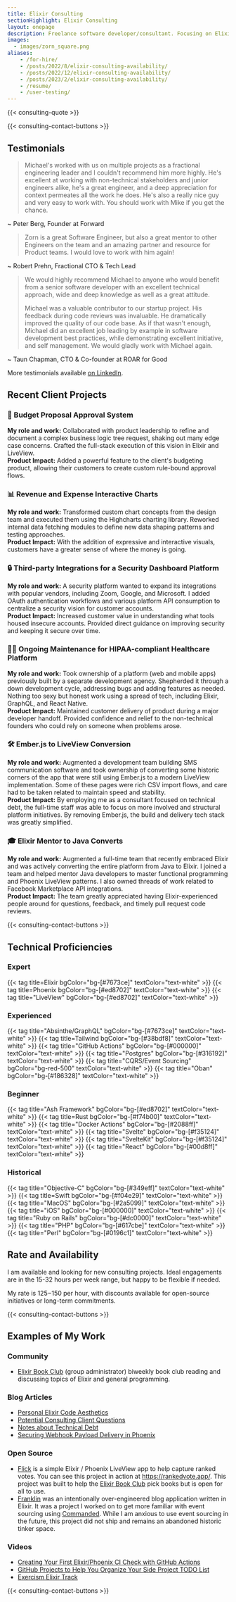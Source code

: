 ```yaml
---
title: Elixir Consulting
sectionHighlight: Elixir Consulting
layout: onepage
description: Freelance software developer/consultant. Focusing on Elixir, Phoenix, teaching, and mentoring. 
images:
  - images/zorn_square.png
aliases: 
    - /for-hire/
    - /posts/2022/8/elixir-consulting-availability/
    - /posts/2022/12/elixir-consulting-availability/
    - /posts/2023/2/elixir-consulting-availability/
    - /resume/
    - /user-testing/
---
```


{{< consulting-quote >}}

{{< consulting-contact-buttons >}}

## Testimonials

> Michael's worked with us on multiple projects as a fractional engineering leader and I couldn't recommend him more highly. He's excellent at working with non-technical stakeholders and junior engineers alike, he's a great engineer, and a deep appreciation for context permeates all the work he does. He's also a really nice guy and very easy to work with. You should work with Mike if you get the chance. 

<p class="mb-12">~ Peter Berg, Founder at Forward</p>

> Zorn is a great Software Engineer, but also a great mentor to other Engineers on the team and an amazing partner and resource for Product teams. I would love to work with him again! 

<p class="mb-12">~ Robert Prehn, Fractional CTO & Tech Lead</p>

> We would highly recommend Michael to anyone who would benefit from a senior software developer with an excellent technical approach, wide and deep knowledge as well as a great attitude.
> 
> Michael was a valuable contributor to our startup project. His feedback during code reviews was invaluable. He dramatically improved the quality of our code base. As if that wasn't enough, Michael did an excellent job leading by example in software development best practices, while demonstrating excellent initiative, and self management. We would gladly work with Michael again. 

<p class="mb-12">~ Taun Chapman, CTO & Co-founder at ROAR for Good</p>

More testimonials available [on LinkedIn](https://www.linkedin.com/in/mikezornek/). 

## Recent Client Projects

<!-- This div helps add space under the above headline. -->
<div>

### 🥇 Budget Proposal Approval System

**My role and work:** Collaborated with product leadership to refine and document a complex business logic tree request, shaking out many edge case concerns. Crafted the full-stack execution of this vision in Elixir and LiveView.  
**Product Impact:** Added a powerful feature to the client's budgeting product, allowing their customers to create custom rule-bound approval flows.

### 📊 Revenue and Expense Interactive Charts

**My role and work:** Transformed custom chart concepts from the design team and executed them using the Highcharts charting library. Reworked internal data fetching modules to define new data shaping patterns and testing approaches.  
**Product Impact:** With the addition of expressive and interactive visuals, customers have a greater sense of where the money is going.

### 🔒 Third-party Integrations for a Security Dashboard Platform

**My role and work:** A security platform wanted to expand its integrations with popular vendors, including Zoom, Google, and Microsoft. I added OAuth authentication workflows and various platform API consumption to centralize a security vision for customer accounts.  
**Product Impact:** Increased customer value in understanding what tools housed insecure accounts. Provided direct guidance on improving security and keeping it secure over time.

### 🧑‍⚕️ Ongoing Maintenance for HIPAA-compliant Healthcare Platform

**My role and work:** Took ownership of a platform (web and mobile apps) previously built by a separate development agency. Shepherded it through a down development cycle, addressing bugs and adding features as needed. Nothing too sexy but honest work using a spread of tech, including Elixir, GraphQL, and React Native.  
**Product Impact:** Maintained customer delivery of product during a major developer handoff. Provided confidence and relief to the non-technical founders who could rely on someone when problems arose.

### 🛠️ Ember.js to LiveView Conversion

**My role and work:** Augmented a development team building SMS communication software and took ownership of converting some historic corners of the app that were still using Ember.js to a modern LiveView implementation. Some of these pages were rich CSV import flows, and care had to be taken related to maintain speed and stability.  
**Product Impact:** By employing me as a consultant focused on technical debt, the full-time staff was able to focus on more involved and structural platform initiatives. By removing Ember.js, the build and delivery tech stack was greatly simplified.  

### 🎓 Elixir Mentor to Java Converts

**My role and work:** Augmented a full-time team that recently embraced Elixir and was actively converting the entire platform from Java to Elixir. I joined a team and helped mentor Java developers to master functional programming and Phoenix LiveView patterns. I also owned threads of work related to Facebook Marketplace API integrations.  
**Product Impact:** The team greatly appreciated having Elixir-experienced people around for questions, feedback, and timely pull request code reviews.

</div>

{{< consulting-contact-buttons >}}

## Technical Proficiencies

<h3 class="not-prose font-bold">Expert</h3>

<div class="flex items-center gap-1">
{{< tag title=Elixir bgColor="bg-[#7673ce]" textColor="text-white" >}}
{{< tag title=Phoenix bgColor="bg-[#ed8702]" textColor="text-white" >}}
{{< tag title="LiveView" bgColor="bg-[#ed8702]" textColor="text-white" >}}
</div>

<h3 class="not-prose font-bold mt-2">Experienced</h3>

<div class="flex items-center gap-1">
{{< tag title="Absinthe/GraphQL" bgColor="bg-[#7673ce]" textColor="text-white" >}}
{{< tag title=Tailwind bgColor="bg-[#38bdf8]" textColor="text-white" >}}
{{< tag title="GitHub Actions" bgColor="bg-[#000000]" textColor="text-white" >}}
{{< tag title="Postgres" bgColor="bg-[#316192]" textColor="text-white" >}}
{{< tag title="CQRS/Event Sourcing" bgColor="bg-red-500" textColor="text-white" >}}
{{< tag title="Oban" bgColor="bg-[#186328]" textColor="text-white" >}}
</div>

<h3 class="not-prose font-bold mt-2">Beginner</h3>

<div class="flex items-center gap-1">
{{< tag title="Ash Framework" bgColor="bg-[#ed8702]" textColor="text-white" >}}
{{< tag title=Rust bgColor="bg-[#f74b00]" textColor="text-white" >}}
{{< tag title="Docker Actions" bgColor="bg-[#2088ff]" textColor="text-white" >}}
{{< tag title="Svelte" bgColor="bg-[#f35124]" textColor="text-white" >}}
{{< tag title="SvelteKit" bgColor="bg-[#f35124]" textColor="text-white" >}}
{{< tag title="React" bgColor="bg-[#00d8ff]" textColor="text-white" >}}
</div>

<h3 class="not-prose font-bold mt-2">Historical</h3>

<div class="flex items-center gap-1">
{{< tag title="Objective-C" bgColor="bg-[#349eff]" textColor="text-white" >}}
{{< tag title=Swift bgColor="bg-[#f04e29]" textColor="text-white" >}}
{{< tag title="MacOS" bgColor="bg-[#2a5099]" textColor="text-white" >}}
{{< tag title="iOS" bgColor="bg-[#000000]" textColor="text-white" >}}
{{< tag title="Ruby on Rails" bgColor="bg-[#dc0000]" textColor="text-white" >}}
{{< tag title="PHP" bgColor="bg-[#617cbe]" textColor="text-white" >}}
{{< tag title="Perl" bgColor="bg-[#0196c1]" textColor="text-white" >}}
</div>

## Rate and Availability

I am available and looking for new consulting projects. Ideal engagements are in the 15-32 hours per week range, but happy to be flexible if needed.

My rate is $125-$150 per hour, with discounts available for open-source initiatives or long-term commitments. 

{{< consulting-contact-buttons >}}

## Examples of My Work

### Community

- [Elixir Book Club](https://elixirbookclub.github.io/website/) (group administrator) biweekly book club reading and discussing topics of Elixir and general programming.

### Blog Articles

- [Personal Elixir Code Aesthetics](https://mikezornek.com/posts/2024/9/elixir-code-aesthetic/)
- [Potential Consulting Client Questions](https://mikezornek.com/posts/2023/3/potential-consulting-client-questions/)
- [Notes about Technical Debt](https://mikezornek.com/posts/2023/4/technical-debt/)
- [Securing Webhook Payload Delivery in Phoenix](https://mikezornek.com/posts/2021/2/securing-webhook-payload-delivery/)

### Open Source

- [Flick](https://github.com/zorn/flick) is a simple Elixir / Phoenix LiveView app to help capture ranked votes. You can see this project in action at <https://rankedvote.app/>. This project was built to help the [Elixir Book Club](https://elixirbookclub.com/) pick books but is open for all to use.
- [Franklin](https://github.com/zorn/franklin) was an intentionally over-engineered blog application written in Elixir. It was a project I worked on to get more familiar with event sourcing using [Commanded](https://github.com/commanded/commanded). While I am anxious to use event sourcing in the future, this project did not ship and remains an abandoned historic tinker space.

### Videos

- [Creating Your First Elixir/Phoenix CI Check with GitHub Actions](https://www.youtube.com/watch?v=wF3llh4VLlQ) 
- [GitHub Projects to Help You Organize Your Side Project TODO List](https://www.youtube.com/watch?v=bUE846fGFec) 
- [Exercism Elixir Track](https://www.youtube.com/playlist?list=PLcuknvxBZ9L6wgG61cQnfyjfNUSFX2G5O) 

{{< consulting-contact-buttons >}}

